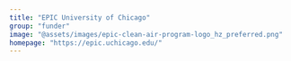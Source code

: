 ```yaml
---
title: "EPIC University of Chicago"
group: "funder"
image: "@assets/images/epic-clean-air-program-logo_hz_preferred.png"
homepage: "https://epic.uchicago.edu/"
---
```

